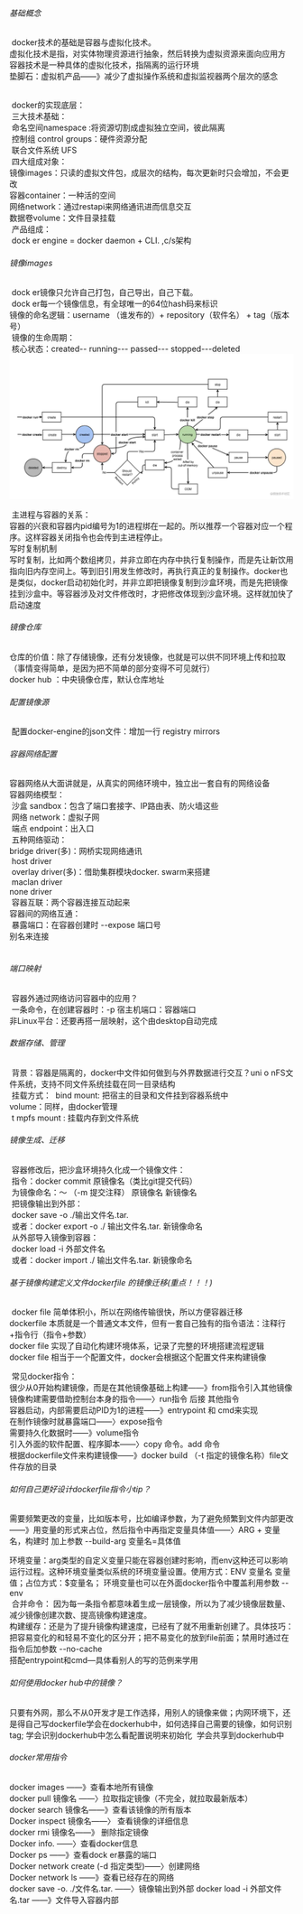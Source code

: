###### 基础概念

​		docker技术的基础是容器与虚拟化技术。</br>
​		虚拟化技术是指，对实体物理资源进行抽象，然后转换为虚拟资源来面向应用方</br>
​		容器技术是一种具体的虚拟化技术，指隔离的运行环境</br>
​		垫脚石：虚拟机产品——》减少了虚拟操作系统和虚拟监视器两个层次的感念</br>
​		

​		docker的实现底层：</br>
​				三大技术基础：</br>
​						命名空间namespace :将资源切割成虚拟独立空间，彼此隔离</br>
​						控制组 control groups：硬件资源分配</br>
​						联合文件系统 UFS</br>
​				四大组成对象：</br>
​						镜像images：只读的虚拟文件包，成层次的结构，每次更新时只会增加，不会更改</br>
​						容器container：一种活的空间</br>
​						网络network：通过restapi来网络通讯进而信息交互</br>
​						数据卷volume：文件目录挂载</br>
​				产品组成：</br>
​						dock er engine = docker daemon + CLI. ,c/s架构</br>

###### 镜像images

​		dock er镜像只允许自己打包，自己导出，自己下载。</br>
​		dock er每一个镜像信息，有全球唯一的64位hash码来标识</br>
​		镜像的命名逻辑：username （谁发布的）+ repository（软件名） + tag（版本号）</br>
​		镜像的生命周期：</br>
​				核心状态：created-- running--- passed--- stopped---deleted</br>![image-20210819132456539](../README.assets/image-20210819132456539.png)

​				主进程与容器的关系：</br>
​						容器的兴衰和容器内pid编号为1的进程绑在一起的。所以推荐一个容器对应一个程序。这样容器关闭指令也会传到主进程停止。</br>
​				写时复制机制</br>
​						写时复制，比如两个数组拷贝，并非立即在内存中执行复制操作，而是先让新饮用指向旧内存空间上。等到旧引用发生修改时，再执行真正的复制操作。docker也是类似，docker启动初始化时，并非立即把镜像复制到沙盒环境，而是先把镜像挂到沙盒中。等容器涉及对文件修改时，才把修改体现到沙盒环境。这样就加快了启动速度</br>

###### 镜像仓库

​		仓库的价值：除了存储镜像，还有分发镜像，也就是可以供不同环境上传和拉取（事情变得简单，是因为把不简单的部分变得不可见就行）</br>
​		docker hub ：中央镜像仓库，默认仓库地址</br>

###### 配置镜像源

​		配置docker-engine的json文件：增加一行 registry mirrors

###### 容器网络配置

​		容器网络从大面讲就是，从真实的网络环境中，独立出一套自有的网络设备</br>
​		容器网络模型：</br>
​				沙盒 sandbox：包含了端口套接字、IP路由表、防火墙这些</br>
​				网络 network：虚拟子网</br>
​				端点 endpoint：出入口</br>
​		五种网络驱动：</br>
​				bridge driver(多)：网桥实现网络通讯</br>
​				host driver</br>
​				overlay driver(多)：借助集群模块docker. swarm来搭建</br>
​				maclan driver</br>
​				none driver</br>
​		容器互联：两个容器连接互动起来</br>
​				容器间的网络互通：</br>
​				暴露端口：在容器创建时 --expose  端口号</br>
​				别名来连接	</br>
​				

###### 端口映射

​		容器外通过网络访问容器中的应用？</br>
​				一条命令，在创建容器时：-p 宿主机端口：容器端口</br>
​				非Linux平台：还要再搭一层映射，这个由desktop自动完成</br>

###### 数据存储、管理

​			背景：容器是隔离的，docker中文件如何做到与外界数据进行交互？uni o nFS文件系统，支持不同文件系统挂载在同一目录结构</br>
​			挂载方式：
​					bind mount: 把宿主的目录和文件挂到容器系统中</br>
​					volume：同样，由docker管理</br>
​					t mpfs mount : 挂载内存到文件系统</br>

###### 镜像生成、迁移

​		容器修改后，把沙盒环境持久化成一个镜像文件：</br>
​				指令：docker commit  原镜像名（类比git提交代码）</br>
​		为镜像命名：～  （-m 提交注释） 原镜像名 新镜像名</br>
​		把镜像输出到外部：</br>
​				docker save   -o  ./输出文件名.tar. </br>
​				或者：docker export -o  ./ 输出文件名.tar.  新镜像命名</br>
​		从外部导入镜像到容器：</br>
​				docker load  -i 外部文件名</br>
​				或者：docker import ./ 输出文件名.tar.  新镜像命名</br>

###### 基于镜像构建定义文件dockerfile 的镜像迁移(重点！！！)

​		docker file 简单体积小，所以在网络传输很快，所以方便容器迁移</br>
​		dockerfile 本质就是一个普通文本文件，但有一套自己独有的指令语法：注释行+指令行（指令+参数）</br>
​		docker file 实现了自动化构建环境体系，记录了完整的环境搭建流程逻辑</br>
​		docker file 相当于一个配置文件，docker会根据这个配置文件来构建镜像</br>

​		常见docker指令：</br>
​				很少从0开始构建镜像，而是在其他镜像基础上构建——》from指令引入其他镜像</br>
​				镜像构建需要借助控制台本身的指令——〉run指令 后接 其他指令</br>
​				容器启动，内部需要启动PID为1的进程——》entrypoint 和 cmd来实现</br>
​				在制作镜像时就暴露端口——〉expose指令</br>
​				需要持久化数据时——》volume指令</br>
​				引入外面的软件配置、程序脚本——〉copy 命令。add 命令</br>
​				根据dockerfile文件来构建镜像——》docker build  （-t  指定的镜像名称）file文件存放的目录  </br>	



###### 如何自己更好设计dockerfile指令小tip？

​						需要频繁更改的变量，比如版本号，比如编译参数，为了避免频繁到文件内部更改——》用变量的形式来占位，然后指令中再指定变量具体值——〉ARG + 变量名，构建时 加上参数 --build-arg  变量名=具体值</br>

​						环境变量：arg类型的自定义变量只能在容器创建时影响，而env这种还可以影响运行过程。这种环境变量类似系统的环境变量设置。使用方式：ENV  变量名  变量值；占位方式：$变量名； 环境变量也可以在外面docker指令中覆盖利用参数 --env	</br>
​						合并命令：	因为每一条指令都意味着生成一层镜像，所以为了减少镜像层数量、减少镜像创建次数、提高镜像构建速度。</br>
​						构建缓存：还是为了提升镜像构建速度，已经有了就不用重新创建了。具体技巧：把容易变化的和轻易不变化的区分开；把不易变化的放到file前面；禁用时通过在指令后加参数 --no-cache	</br>
​						搭配entrypoint和cmd—具体看别人的写的范例来学用</br>



###### 如何使用docker hub中的镜像？

​		只要有外网，那么不从0开发才是工作选择，用别人的镜像来做；内网环境下，还是得自己写dockerfile
​		学会在dockerhub中，如何选择自己需要的镜像，如何识别tag;
​		学会识别dockerhub中怎么看配置说明来初始化
​		学会共享到dockerhub中												







###### docker常用指令

docker images   ——》查看本地所有镜像</br>
docker pull  镜像名 ——〉拉取指定镜像（不完全，就拉取最新版本）</br>
docker search  镜像名——》查看该镜像的所有版本</br>
Docker  inspect 镜像名——〉 查看镜像的详细信息</br>
docker  rmi  镜像名——》 删除指定镜像</br>
Docker info. ——〉查看docker信息</br>
Docker ps ——》查看dock er暴露的端口</br>
Docker network create  (-d 指定类型)——〉创建网络</br>
Docker network ls ——》查看已经存在的网络</br>
docker save  -o.  ./文件名.tar. ——〉镜像输出到外部
docker  load  -i  外部文件名.tar  ——》文件导入容器内部